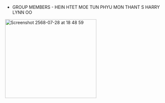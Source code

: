 - GROUP MEMBERS -
HEIN HTET MOE TUN
PHYU MON THANT
S HARRY LYNN OO

<img width="296" height="256" alt="Screenshot 2568-07-28 at 18 48 59" src="https://github.com/user-attachments/assets/d0923639-6039-432d-b6bb-32dbd2d322f8" />
